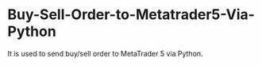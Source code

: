# Buy-Sell-Order-to-Metatrader5-Via-Python
It is used to send buy/sell order to MetaTrader 5 via Python.
